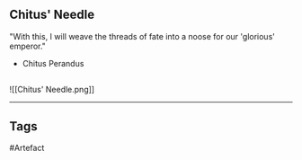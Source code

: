 ## Chitus' Needle
"With this, I will weave the threads of fate
into a noose for our 'glorious' emperor."
- Chitus Perandus
## 
![[Chitus' Needle.png]]

---
## Tags
#Artefact